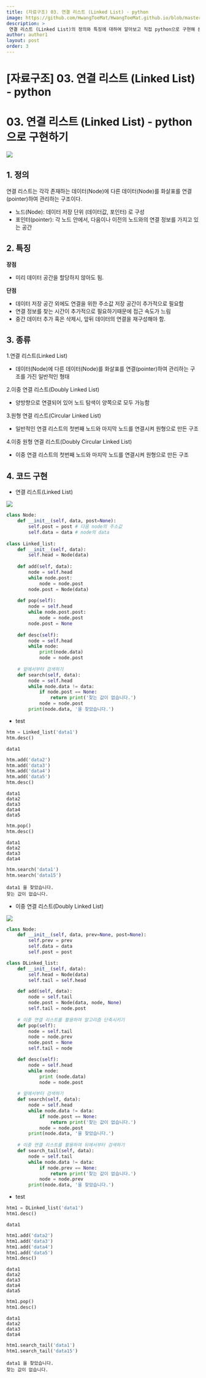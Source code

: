 ```yaml
---
title: (자료구조) 03. 연결 리스트 (Linked List) - python
image: https://github.com/HwangToeMat/HwangToeMat.github.io/blob/master/Computer-Science/image/03.linkedlist/ll.png?raw=true
description: >
 연결 리스트 (Linked List)의 정의와 특징에 대하여 알아보고 직접 python으로 구현해 본다.
author: author1
layout: post
order: 3
---
```


# [자료구조] 03. 연결 리스트 (Linked List) - python

# 03. 연결 리스트 (Linked List) - python으로 구현하기

<img src="https://github.com/HwangToeMat/HwangToeMat.github.io/blob/master/Computer-Science/image/03.linkedlist/ll.png?raw=true" style="max-width:100%;margin-left: auto; margin-right: auto; display: block;">


## 1. 정의

연결 리스트는 각각 존재하는 데이터(Node)에 다른 데이터(Node)를 화살표를 연결(pointer)하여 관리하는 구조이다.<br>
* 노드(Node): 데이터 저장 단위 (데이터값, 포인터) 로 구성<br>
* 포인터(pointer): 각 노드 안에서, 다음이나 이전의 노드와의 연결 정보를 가지고 있는 공간

## 2. 특징

**장점**<br>
* 미리 데이터 공간을 할당하지 않아도 됨.<br>

**단점**<br>
* 데이터 저장 공간 외에도 연결을 위한 주소값 저장 공간이 추가적으로 필요함<br>
* 연결 정보를 찾는 시간이 추가적으로 필요하기때문에 접근 속도가 느림<br>
* 중간 데이터 추가 혹은 삭제시, 앞뒤 데이터의 연결을 재구성해야 함.

## 3. 종류

1.연결 리스트(Linked List)<br>
* 데이터(Node)에 다른 데이터(Node)를 화살표를 연결(pointer)하여 관리하는 구조를 가진 일반적인 형태<br>

2.이중 연결 리스트(Doubly Linked List)<br>
* 양방향으로 연결되어 있어 노드 탐색이 양쪽으로 모두 가능함<br>

3.원형 연결 리스트(Circular Linked List)<br>
* 일반적인 연결 리스트의 첫번째 노드와 마지막 노드를 연결시켜 원형으로 만든 구조<br>

4.이중 원형 연결 리스트(Doubly Circular Linked List)<br>
* 이중 연결 리스트의 첫번째 노드와 마지막 노드를 연결시켜 원형으로 만든 구조

## 4. 코드 구현

* 연결 리스트(Linked List)

<img src="https://github.com/HwangToeMat/HwangToeMat.github.io/blob/master/Computer-Science/image/03.linkedlist/linkedlist.png?raw=true" style="max-width:100%;margin-left: auto; margin-right: auto; display: block;">


```python
class Node:
    def __init__(self, data, post=None):
        self.post = post # 다음 node의 주소값
        self.data = data # node의 data
        
class Linked_list:
    def __init__(self, data):
        self.head = Node(data)
        
    def add(self, data):
        node = self.head
        while node.post:
            node = node.post
        node.post = Node(data)
    
    def pop(self):
        node = self.head
        while node.post.post:
            node = node.post
        node.post = None
    
    def desc(self):
        node = self.head
        while node:
            print(node.data)
            node = node.post
            
    # 앞에서부터 검색하기
    def search(self, data):
        node = self.head
        while node.data != data:
            if node.post == None:           
                return print('찾는 값이 없습니다.')
            node = node.post
        print(node.data, '을 찾았습니다.')
```

* test


```python
htm = Linked_list('data1')
htm.desc()
```

    data1
    


```python
htm.add('data2')
htm.add('data3')
htm.add('data4')
htm.add('data5')
htm.desc()
```

    data1
    data2
    data3
    data4
    data5
    


```python
htm.pop()
htm.desc()
```

    data1
    data2
    data3
    data4
    


```python
htm.search('data1')
htm.search('data15')
```

    data1 을 찾았습니다.
    찾는 값이 없습니다.
    

* 이중 연결 리스트(Doubly Linked List)

<img src="https://github.com/HwangToeMat/HwangToeMat.github.io/blob/master/Computer-Science/image/03.linkedlist/dll.png?raw=true" style="max-width:100%;margin-left: auto; margin-right: auto; display: block;">


```python
class Node:
    def __init__(self, data, prev=None, post=None):
        self.prev = prev
        self.data = data
        self.post = post

class DLinked_list:
    def __init__(self, data):
        self.head = Node(data)
        self.tail = self.head

    def add(self, data):
        node = self.tail
        node.post = Node(data, node, None)
        self.tail = node.post
    
    # 이중 연결 리스트를 활용하여 알고리즘 단축시키기
    def pop(self):
        node = self.tail
        node = node.prev
        node.post = None
        self.tail = node

    def desc(self):
        node = self.head
        while node:
            print (node.data)
            node = node.post
            
    # 앞에서부터 검색하기
    def search(self, data):
        node = self.head
        while node.data != data:
            if node.post == None:           
                return print('찾는 값이 없습니다.')
            node = node.post
        print(node.data, '을 찾았습니다.')
        
    # 이중 연결 리스트를 활용하여 뒤에서부터 검색하기
    def search_tail(self, data):
        node = self.tail
        while node.data != data:
            if node.prev == None:
                return print('찾는 값이 없습니다.')
            node = node.prev
        print(node.data, '을 찾았습니다.')
```

* test


```python
htm1 = DLinked_list('data1')
htm1.desc()
```

    data1
    


```python
htm1.add('data2')
htm1.add('data3')
htm1.add('data4')
htm1.add('data5')
htm1.desc()
```

    data1
    data2
    data3
    data4
    data5
    


```python
htm1.pop()
htm1.desc()
```

    data1
    data2
    data3
    data4
    


```python
htm1.search_tail('data1')
htm1.search_tail('data15')
```

    data1 을 찾았습니다.
    찾는 값이 없습니다.
    
